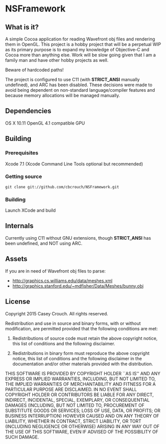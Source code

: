 NSFramework
=============

What is it?
-----------

A simple Cocoa application for reading Wavefront obj files and rendering them in OpenGL. This project is
a hobby project that will be a perpetual WIP as its primary purpose is to expand my knowledge of
Objective-C and Cocoa more than anything else. Work will be slow going given that I am a family man and
have other hobby projects as well.

Beware of hardcoded paths!

The project is configured to use C11 (with __STRICT_ANSI__ manually undefined), and ARC has been disabled.
These decisions were made to avoid being dependent on non-standard language/compiler features and because
memory allocations will be managed manually.

Dependencies
------------

OS X 10.11
OpenGL 4.1 compatible GPU

Building
--------

### Prerequisites

Xcode 7.1
(Xcode Command Line Tools optional but recommended)

### Getting source

	git clone git://github.com/cbcrouch/NSFramework.git

### Building

Launch XCode and build

Internals
---------

Currently using C11 without GNU extensions, though __STRICT_ANSI__ has been undefined, and NOT using ARC.

Assets
------

If you are in need of Wavefront obj files to parse:
- http://graphics.cs.williams.edu/data/meshes.xml
- http://graphics.stanford.edu/~mdfisher/Data/Meshes/bunny.obj

License
-------

Copyright 2015 Casey Crouch. All rights reserved.

Redistribution and use in source and binary forms, with or without
modification, are permitted provided that the following conditions are met:

   1. Redistributions of source code must retain the above copyright notice,
      this list of conditions and the following disclaimer.

   2. Redistributions in binary form must reproduce the above copyright notice,
      this list of conditions and the following disclaimer in the documentation
      and/or other materials provided with the distribution.

THIS SOFTWARE IS PROVIDED BY COPYRIGHT HOLDER ``AS IS'' AND ANY EXPRESS OR
IMPLIED WARRANTIES, INCLUDING, BUT NOT LIMITED TO, THE IMPLIED WARRANTIES OF
MERCHANTABILITY AND FITNESS FOR A PARTICULAR PURPOSE ARE DISCLAIMED. IN NO
EVENT SHALL COPYRIGHT HOLDER OR CONTRIBUTORS BE LIABLE FOR ANY DIRECT,
INDIRECT, INCIDENTAL, SPECIAL, EXEMPLARY, OR CONSEQUENTIAL DAMAGES (INCLUDING,
BUT NOT LIMITED TO, PROCUREMENT OF SUBSTITUTE GOODS OR SERVICES; LOSS OF USE,
DATA, OR PROFITS; OR BUSINESS INTERRUPTION) HOWEVER CAUSED AND ON ANY THEORY OF
LIABILITY, WHETHER IN CONTRACT, STRICT LIABILITY, OR TORT (INCLUDING NEGLIGENCE
OR OTHERWISE) ARISING IN ANY WAY OUT OF THE USE OF THIS SOFTWARE, EVEN IF
ADVISED OF THE POSSIBILITY OF SUCH DAMAGE.

